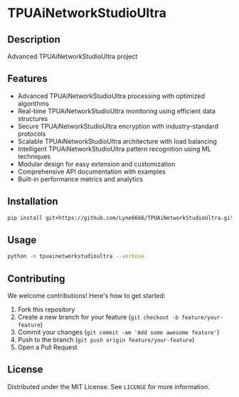 # TPUAiNetworkStudioUltra

## Description

Advanced TPUAiNetworkStudioUltra project

## Features

- Advanced TPUAiNetworkStudioUltra processing with optimized algorithms
- Real-time TPUAiNetworkStudioUltra monitoring using efficient data structures
- Secure TPUAiNetworkStudioUltra encryption with industry-standard protocols
- Scalable TPUAiNetworkStudioUltra architecture with load balancing
- Intelligent TPUAiNetworkStudioUltra pattern recognition using ML techniques
- Modular design for easy extension and customization
- Comprehensive API documentation with examples
- Built-in performance metrics and analytics
## Installation

```bash
pip install git+https://github.com/Lyne6666/TPUAiNetworkStudioUltra.git
```

## Usage

```bash
python -m tpuainetworkstudioultra --verbose
```

## Contributing

We welcome contributions! Here's how to get started:

1. Fork this repository
2. Create a new branch for your feature (`git checkout -b feature/your-feature`)
3. Commit your changes (`git commit -am 'Add some awesome feature'`)
4. Push to the branch (`git push origin feature/your-feature`)
5. Open a Pull Request

## License

Distributed under the MIT License. See `LICENSE` for more information.
